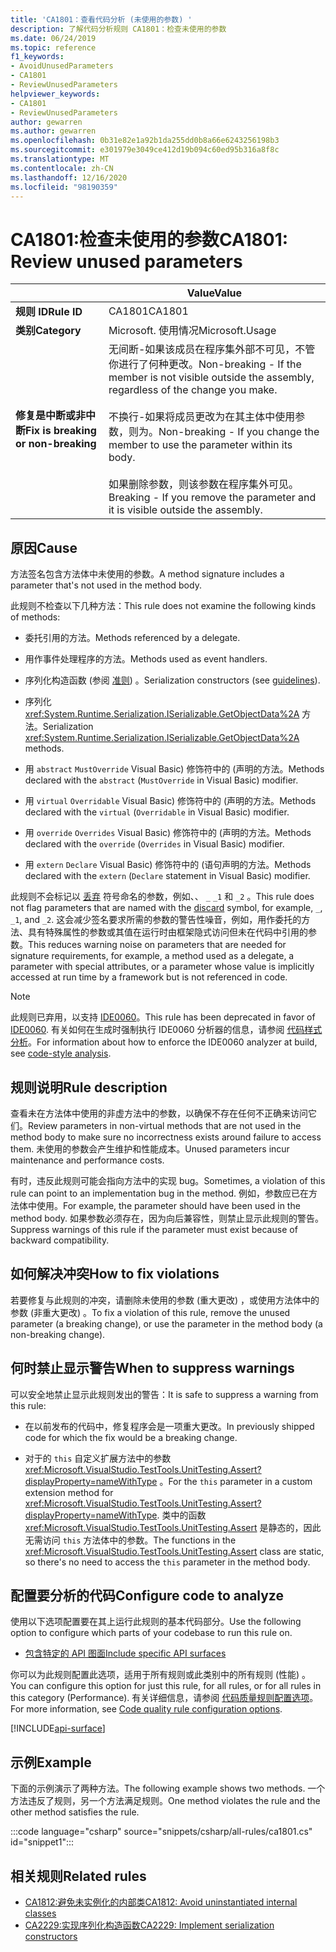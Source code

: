 ```yaml
---
title: 'CA1801：查看代码分析 (未使用的参数) '
description: 了解代码分析规则 CA1801：检查未使用的参数
ms.date: 06/24/2019
ms.topic: reference
f1_keywords:
- AvoidUnusedParameters
- CA1801
- ReviewUnusedParameters
helpviewer_keywords:
- CA1801
- ReviewUnusedParameters
author: gewarren
ms.author: gewarren
ms.openlocfilehash: 0b31e82e1a92b1da255dd0b8a66e6243256198b3
ms.sourcegitcommit: e301979e3049ce412d19b094c60ed95b316a8f8c
ms.translationtype: MT
ms.contentlocale: zh-CN
ms.lasthandoff: 12/16/2020
ms.locfileid: "98190359"
---
```

# <a name="ca1801-review-unused-parameters"></a><span data-ttu-id="02987-103">CA1801:检查未使用的参数</span><span class="sxs-lookup"><span data-stu-id="02987-103">CA1801: Review unused parameters</span></span>

| | <span data-ttu-id="02987-104">Value</span><span class="sxs-lookup"><span data-stu-id="02987-104">Value</span></span> |
|-|-|
| <span data-ttu-id="02987-105">**规则 ID**</span><span class="sxs-lookup"><span data-stu-id="02987-105">**Rule ID**</span></span> |<span data-ttu-id="02987-106">CA1801</span><span class="sxs-lookup"><span data-stu-id="02987-106">CA1801</span></span>|
| <span data-ttu-id="02987-107">**类别**</span><span class="sxs-lookup"><span data-stu-id="02987-107">**Category**</span></span> |<span data-ttu-id="02987-108">Microsoft. 使用情况</span><span class="sxs-lookup"><span data-stu-id="02987-108">Microsoft.Usage</span></span>|
| <span data-ttu-id="02987-109">**修复是中断或非中断**</span><span class="sxs-lookup"><span data-stu-id="02987-109">**Fix is breaking or non-breaking**</span></span> |<span data-ttu-id="02987-110">无间断-如果该成员在程序集外部不可见，不管你进行了何种更改。</span><span class="sxs-lookup"><span data-stu-id="02987-110">Non-breaking - If the member is not visible outside the assembly, regardless of the change you make.</span></span><br/><br/><span data-ttu-id="02987-111">不换行-如果将成员更改为在其主体中使用参数，则为。</span><span class="sxs-lookup"><span data-stu-id="02987-111">Non-breaking - If you change the member to use the parameter within its body.</span></span><br/><br/><span data-ttu-id="02987-112">如果删除参数，则该参数在程序集外可见。</span><span class="sxs-lookup"><span data-stu-id="02987-112">Breaking - If you remove the parameter and it is visible outside the assembly.</span></span>|

## <a name="cause"></a><span data-ttu-id="02987-113">原因</span><span class="sxs-lookup"><span data-stu-id="02987-113">Cause</span></span>

<span data-ttu-id="02987-114">方法签名包含方法体中未使用的参数。</span><span class="sxs-lookup"><span data-stu-id="02987-114">A method signature includes a parameter that's not used in the method body.</span></span>

<span data-ttu-id="02987-115">此规则不检查以下几种方法：</span><span class="sxs-lookup"><span data-stu-id="02987-115">This rule does not examine the following kinds of methods:</span></span>

- <span data-ttu-id="02987-116">委托引用的方法。</span><span class="sxs-lookup"><span data-stu-id="02987-116">Methods referenced by a delegate.</span></span>

- <span data-ttu-id="02987-117">用作事件处理程序的方法。</span><span class="sxs-lookup"><span data-stu-id="02987-117">Methods used as event handlers.</span></span>

- <span data-ttu-id="02987-118">序列化构造函数 (参阅 [准则](../../../standard/serialization/serialization-guidelines.md#runtime-serialization)) 。</span><span class="sxs-lookup"><span data-stu-id="02987-118">Serialization constructors (see [guidelines](../../../standard/serialization/serialization-guidelines.md#runtime-serialization)).</span></span>

- <span data-ttu-id="02987-119">序列化 <xref:System.Runtime.Serialization.ISerializable.GetObjectData%2A> 方法。</span><span class="sxs-lookup"><span data-stu-id="02987-119">Serialization <xref:System.Runtime.Serialization.ISerializable.GetObjectData%2A> methods.</span></span>

- <span data-ttu-id="02987-120">用 `abstract` `MustOverride` Visual Basic) 修饰符中的 (声明的方法。</span><span class="sxs-lookup"><span data-stu-id="02987-120">Methods declared with the `abstract` (`MustOverride` in Visual Basic) modifier.</span></span>

- <span data-ttu-id="02987-121">用 `virtual` `Overridable` Visual Basic) 修饰符中的 (声明的方法。</span><span class="sxs-lookup"><span data-stu-id="02987-121">Methods declared with the `virtual` (`Overridable` in Visual Basic) modifier.</span></span>

- <span data-ttu-id="02987-122">用 `override` `Overrides` Visual Basic) 修饰符中的 (声明的方法。</span><span class="sxs-lookup"><span data-stu-id="02987-122">Methods declared with the `override` (`Overrides` in Visual Basic) modifier.</span></span>

- <span data-ttu-id="02987-123">用 `extern` `Declare` Visual Basic) 修饰符中的 (语句声明的方法。</span><span class="sxs-lookup"><span data-stu-id="02987-123">Methods declared with the `extern` (`Declare` statement in Visual Basic) modifier.</span></span>

<span data-ttu-id="02987-124">此规则不会标记以 [丢弃](../../../csharp/discards.md) 符号命名的参数，例如、、 `_` `_1` 和 `_2` 。</span><span class="sxs-lookup"><span data-stu-id="02987-124">This rule does not flag parameters that are named with the [discard](../../../csharp/discards.md) symbol, for example, `_`, `_1`, and `_2`.</span></span> <span data-ttu-id="02987-125">这会减少签名要求所需的参数的警告性噪音，例如，用作委托的方法、具有特殊属性的参数或其值在运行时由框架隐式访问但未在代码中引用的参数。</span><span class="sxs-lookup"><span data-stu-id="02987-125">This reduces warning noise on parameters that are needed for signature requirements, for example, a method used as a delegate, a parameter with special attributes, or a parameter whose value is implicitly accessed at run time by a framework but is not referenced in code.</span></span>

> [!NOTE]
> <span data-ttu-id="02987-126">此规则已弃用，以支持 [IDE0060](../style-rules/ide0060.md)。</span><span class="sxs-lookup"><span data-stu-id="02987-126">This rule has been deprecated in favor of [IDE0060](../style-rules/ide0060.md).</span></span> <span data-ttu-id="02987-127">有关如何在生成时强制执行 IDE0060 分析器的信息，请参阅 [代码样式分析](../overview.md#code-style-analysis)。</span><span class="sxs-lookup"><span data-stu-id="02987-127">For information about how to enforce the IDE0060 analyzer at build, see [code-style analysis](../overview.md#code-style-analysis).</span></span>

## <a name="rule-description"></a><span data-ttu-id="02987-128">规则说明</span><span class="sxs-lookup"><span data-stu-id="02987-128">Rule description</span></span>

<span data-ttu-id="02987-129">查看未在方法体中使用的非虚方法中的参数，以确保不存在任何不正确来访问它们。</span><span class="sxs-lookup"><span data-stu-id="02987-129">Review parameters in non-virtual methods that are not used in the method body to make sure no incorrectness exists around failure to access them.</span></span> <span data-ttu-id="02987-130">未使用的参数会产生维护和性能成本。</span><span class="sxs-lookup"><span data-stu-id="02987-130">Unused parameters incur maintenance and performance costs.</span></span>

<span data-ttu-id="02987-131">有时，违反此规则可能会指向方法中的实现 bug。</span><span class="sxs-lookup"><span data-stu-id="02987-131">Sometimes, a violation of this rule can point to an implementation bug in the method.</span></span> <span data-ttu-id="02987-132">例如，参数应已在方法体中使用。</span><span class="sxs-lookup"><span data-stu-id="02987-132">For example, the parameter should have been used in the method body.</span></span> <span data-ttu-id="02987-133">如果参数必须存在，因为向后兼容性，则禁止显示此规则的警告。</span><span class="sxs-lookup"><span data-stu-id="02987-133">Suppress warnings of this rule if the parameter must exist because of backward compatibility.</span></span>

## <a name="how-to-fix-violations"></a><span data-ttu-id="02987-134">如何解决冲突</span><span class="sxs-lookup"><span data-stu-id="02987-134">How to fix violations</span></span>

<span data-ttu-id="02987-135">若要修复与此规则的冲突，请删除未使用的参数 (重大更改) ，或使用方法体中的参数 (非重大更改) 。</span><span class="sxs-lookup"><span data-stu-id="02987-135">To fix a violation of this rule, remove the unused parameter (a breaking change), or use the parameter in the method body (a non-breaking change).</span></span>

## <a name="when-to-suppress-warnings"></a><span data-ttu-id="02987-136">何时禁止显示警告</span><span class="sxs-lookup"><span data-stu-id="02987-136">When to suppress warnings</span></span>

<span data-ttu-id="02987-137">可以安全地禁止显示此规则发出的警告：</span><span class="sxs-lookup"><span data-stu-id="02987-137">It is safe to suppress a warning from this rule:</span></span>

- <span data-ttu-id="02987-138">在以前发布的代码中，修复程序会是一项重大更改。</span><span class="sxs-lookup"><span data-stu-id="02987-138">In previously shipped code for which the fix would be a breaking change.</span></span>

- <span data-ttu-id="02987-139">对于的 `this` 自定义扩展方法中的参数 <xref:Microsoft.VisualStudio.TestTools.UnitTesting.Assert?displayProperty=nameWithType> 。</span><span class="sxs-lookup"><span data-stu-id="02987-139">For the `this` parameter in a custom extension method for <xref:Microsoft.VisualStudio.TestTools.UnitTesting.Assert?displayProperty=nameWithType>.</span></span> <span data-ttu-id="02987-140">类中的函数 <xref:Microsoft.VisualStudio.TestTools.UnitTesting.Assert> 是静态的，因此无需访问 `this` 方法体中的参数。</span><span class="sxs-lookup"><span data-stu-id="02987-140">The functions in the <xref:Microsoft.VisualStudio.TestTools.UnitTesting.Assert> class are static, so there's no need to access the `this` parameter in the method body.</span></span>

## <a name="configure-code-to-analyze"></a><span data-ttu-id="02987-141">配置要分析的代码</span><span class="sxs-lookup"><span data-stu-id="02987-141">Configure code to analyze</span></span>

<span data-ttu-id="02987-142">使用以下选项配置要在其上运行此规则的基本代码部分。</span><span class="sxs-lookup"><span data-stu-id="02987-142">Use the following option to configure which parts of your codebase to run this rule on.</span></span>

- [<span data-ttu-id="02987-143">包含特定的 API 图面</span><span class="sxs-lookup"><span data-stu-id="02987-143">Include specific API surfaces</span></span>](#include-specific-api-surfaces)

<span data-ttu-id="02987-144">你可以为此规则配置此选项，适用于所有规则或此类别中的所有规则 (性能) 。</span><span class="sxs-lookup"><span data-stu-id="02987-144">You can configure this option for just this rule, for all rules, or for all rules in this category (Performance).</span></span> <span data-ttu-id="02987-145">有关详细信息，请参阅 [代码质量规则配置选项](../code-quality-rule-options.md)。</span><span class="sxs-lookup"><span data-stu-id="02987-145">For more information, see [Code quality rule configuration options](../code-quality-rule-options.md).</span></span>

[!INCLUDE[api-surface](~/includes/code-analysis/api-surface.md)]

## <a name="example"></a><span data-ttu-id="02987-146">示例</span><span class="sxs-lookup"><span data-stu-id="02987-146">Example</span></span>

<span data-ttu-id="02987-147">下面的示例演示了两种方法。</span><span class="sxs-lookup"><span data-stu-id="02987-147">The following example shows two methods.</span></span> <span data-ttu-id="02987-148">一个方法违反了规则，另一个方法满足规则。</span><span class="sxs-lookup"><span data-stu-id="02987-148">One method violates the rule and the other method satisfies the rule.</span></span>

:::code language="csharp" source="snippets/csharp/all-rules/ca1801.cs" id="snippet1":::

## <a name="related-rules"></a><span data-ttu-id="02987-149">相关规则</span><span class="sxs-lookup"><span data-stu-id="02987-149">Related rules</span></span>

- [<span data-ttu-id="02987-150">CA1812:避免未实例化的内部类</span><span class="sxs-lookup"><span data-stu-id="02987-150">CA1812: Avoid uninstantiated internal classes</span></span>](ca1812.md)
- [<span data-ttu-id="02987-151">CA2229:实现序列化构造函数</span><span class="sxs-lookup"><span data-stu-id="02987-151">CA2229: Implement serialization constructors</span></span>](ca2229.md)
